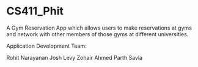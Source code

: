 # CS411_Phit

A Gym Reservation App which allows users to make reservations at gyms and network with other members of those gyms at different universities.

Application Development Team:

Rohit Narayanan
Josh Levy
Zohair Ahmed
Parth Savla
